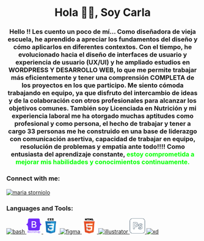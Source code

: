 <h1 align="center">Hola 🙋‍♀️, Soy Carla</h1>
<h3 align="center">Hello !! Les cuento un poco de mí... Como diseñadora de vieja escuela, he aprendido a apreciar los fundamentos del diseño y cómo aplicarlos en diferentes contextos. Con el tiempo, he evolucionado hacia el diseño de interfaces de usuario y experiencia de usuario (UX/UI) y he ampliado estudios en WORDPRESS Y DESARROLLO WEB, lo que me permite trabajar más eficientemente y tener una comprensión COMPLETA de los proyectos en los que participo. Me siento cómoda trabajando en equipo, ya que disfruto del intercambio de ideas y de la colaboración con otros profesionales para alcanzar los objetivos comunes. También soy Licenciada en Nutrición y mi experiencia laboral me ha otorgado muchas aptitudes como profesional y como persona, el hecho de trabajar y tener a cargo 33 personas me he construido en una base de liderazgo con comunicación asertiva, capacidad de trabajar en equipo, resolución de problemas y empatía ante todo!!!! Como entusiasta del aprendizaje constante, <span style="color: #00FF00"> estoy comprometida a mejorar mis habilidades y conocimientos continuamente.</span></h3>

<h3 align="left">Connect with me:</h3>
<p align="left">
<a href="https://linkedin.com/in/maria storniolo" target="blank"><img align="center" src="https://raw.githubusercontent.com/rahuldkjain/github-profile-readme-generator/master/src/images/icons/Social/linked-in-alt.svg" alt="maria storniolo" height="30" width="40" /></a>
</p>

<h3 align="left">Languages and Tools:</h3>
<p align="left"> <a href="https://www.gnu.org/software/bash/" target="_blank" rel="noreferrer"> <img src="https://www.vectorlogo.zone/logos/gnu_bash/gnu_bash-icon.svg" alt="bash" width="40" height="40"/> </a> <a href="https://getbootstrap.com" target="_blank" rel="noreferrer"> <img src="https://raw.githubusercontent.com/devicons/devicon/master/icons/bootstrap/bootstrap-plain-wordmark.svg" alt="bootstrap" width="40" height="40"/> </a> <a href="https://www.w3schools.com/css/" target="_blank" rel="noreferrer"> <img src="https://raw.githubusercontent.com/devicons/devicon/master/icons/css3/css3-original-wordmark.svg" alt="css3" width="40" height="40"/> </a> <a href="https://www.figma.com/" target="_blank" rel="noreferrer"> <img src="https://www.vectorlogo.zone/logos/figma/figma-icon.svg" alt="figma" width="40" height="40"/> </a> <a href="https://www.w3.org/html/" target="_blank" rel="noreferrer"> <img src="https://raw.githubusercontent.com/devicons/devicon/master/icons/html5/html5-original-wordmark.svg" alt="html5" width="40" height="40"/> </a> <a href="https://www.adobe.com/in/products/illustrator.html" target="_blank" rel="noreferrer"> <img src="https://www.vectorlogo.zone/logos/adobe_illustrator/adobe_illustrator-icon.svg" alt="illustrator" width="40" height="40"/> </a> <a href="https://www.photoshop.com/en" target="_blank" rel="noreferrer"> <img src="https://raw.githubusercontent.com/devicons/devicon/master/icons/photoshop/photoshop-line.svg" alt="photoshop" width="40" height="40"/> </a> <a href="https://www.adobe.com/products/xd.html" target="_blank" rel="noreferrer"> <img src="https://cdn.worldvectorlogo.com/logos/adobe-xd.svg" alt="xd" width="40" height="40"/> </a> </p>
